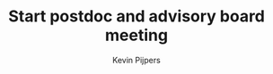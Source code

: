 ---
layout: posts
category: project-organization
title:  "Start postdoc and advisory board meeting"
author: "Kevin Pijpers"
Date: 2022-01-13
---